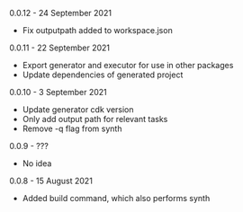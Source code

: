 0.0.12 - 24 September 2021
- Fix outputpath added to workspace.json

0.0.11 - 22 September 2021
- Export generator and executor for use in other packages
- Update dependencies of generated project
  
0.0.10 - 3 September 2021
- Update generator cdk version
- Only add output path for relevant tasks
- Remove -q flag from synth
 
0.0.9 - ???
- No idea

0.0.8 - 15 August 2021
- Added build command, which also performs synth